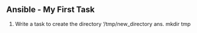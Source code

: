## Ansible - My First Task

1. Write a task to create the directory ‘/tmp/new_directory
ans. mkdir tmp
